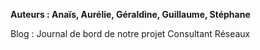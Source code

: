 **Auteurs : Anaïs, Aurélie, Géraldine, Guillaume, Stéphane**

Blog : Journal de bord de notre projet Consultant Réseaux




